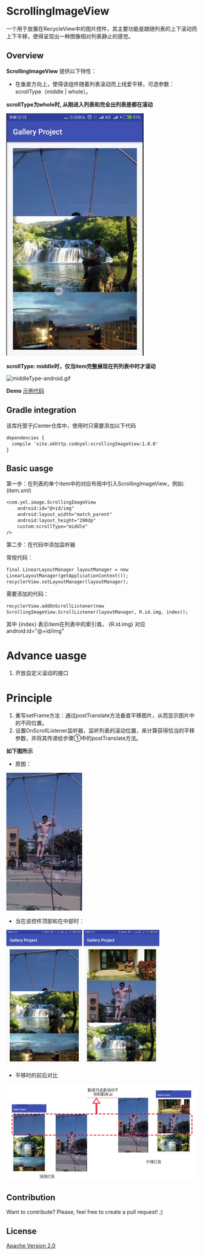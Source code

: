 ScrollingImageView
========

 一个用于放置在RecycleView中的图片控件，其主要功能是跟随列表的上下滚动而上下平移，使得呈现出一种图像相对列表静止的感觉。

Overview
-----------

**ScrollingImageView** 提供以下特性：

* 在垂直方向上，使得该组件随着列表滚动而上线爱平移，可选参数：scrollType（middle | whole）。

**scrollType为whole时, 从刚进入列表和完全出列表是都在滚动**

![wholeType-android.gif](wholeType-android.gif)

**scrollType: middle时，仅当item完整展现在列列表中时才滚动**

![middleType-android.gif](middleType-android.gif)

**Demo** [示例代码](https://github.com/freedomofme/ScrollingImageView/tree/master/example)

Gradle integration
---------------

该库托管于jCenter仓库中，使用时只需要添加以下代码

	dependencies {
  	  compile 'site.okhttp.codeyel:scrollingImageView:1.0.0'
	}

Basic uasge
-----------

第一步：在列表的单个item中的对应布局中引入ScrollingImageView，例如:(item.xml)
	
	<com.yel.image.ScrollingImageView
        android:id="@+id/img"
        android:layout_width="match_parent"
        android:layout_height="200dp"
        custom:scrollType="middle"
    />

第二步：在代码中添加监听器

常规代码：

	final LinearLayoutManager layoutManager = new LinearLayoutManager(getApplicationContext());
  	recyclerView.setLayoutManager(layoutManager);
  	
需要添加的代码：
  	
  	recyclerView.addOnScrollListener(new ScrollingImageView.ScrollListener(layoutManager, R.id.img, index));
  	
  	
其中 {index} 表示item在列表中的索引值， {R.id.img} 对应android:id="@+id/img"

Advance uasge 
===

1. 开放自定义滚动的接口


Principle
===
1. 重写setFrame方法：通过postTranslate方法垂直平移图片，从而显示图片中的不同位置。
2. 设置OnScrollListener监听器，监听列表的滚动位置，来计算获得恰当的平移参数，并将其传递给步骤①中的postTranslate方法。

**如下图所示**

* 原图：

<img src="./origin.jpg" alt="Drawing" style="width: 200px;"/>

* 当在该控件顶部和在中部时：

<img src="./top.jpeg" alt="Drawing" style="width: 200px;"/>
<img src="./middle.jpeg" alt="Drawing" style="width: 200px;"/>

* 平移时的前后对比

<img src="./prin.jpg" alt="Drawing" style="width: 700px;"/>

  	
Contribution
------------

Want to contribute? Please, feel free to create a pull request! ;)

License
----------

[Apache Version 2.0][License]

[License]:          http://www.apache.org/licenses/LICENSE-2.0.html
	
	
